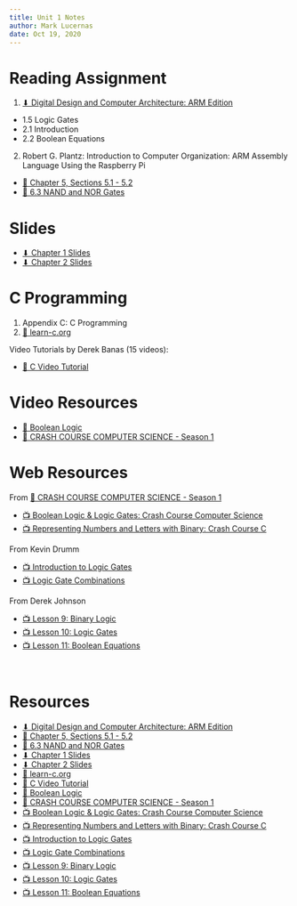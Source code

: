 ```yaml
---
title: Unit 1 Notes
author: Mark Lucernas
date: Oct 19, 2020
---
```



# Reading Assignment

1. [⬇ Digital Design and Computer Architecture: ARM Edition](file:../../../../files/fall-2020/CISC-211/DDCAarm.pdf)

- 1.5 Logic Gates
- 2.1 Introduction
- 2.2 Boolean Equations

2. Robert G. Plantz: Introduction to Computer Organization: ARM Assembly
   Language Using the Raspberry Pi

- [📄 Chapter 5, Sections 5.1 - 5.2](https://bob.cs.sonoma.edu/IntroCompOrg-RPi/chp-logic.html)
- [📄  6.3 NAND and NOR Gates ](https://bob.cs.sonoma.edu/IntroCompOrg-RPi/sec-nand.html)


# Slides

- [⬇ Chapter 1 Slides](file:../../../../files/fall-2020/CISC-211/slides/DDCAarm_Ch1.pptx)
- [⬇ Chapter 2 Slides](file:../../../../files/fall-2020/CISC-211/slides/DDCAarm_Ch2.pptx)


# C Programming

1. Appendix C: C Programming
2. [📄 learn-c.org](https://www.learn-c.org/)

Video Tutorials by Derek Banas (15 videos):

- [💽 C Video Tutorial](https://www.youtube.com/watch?v=8Ib7nwc33uA&list=PLGLfVvz_LVvSaXCpKS395wbCcmsmgRea7)

# Video Resources

- [📄 Boolean Logic](https://www.youtube.com/watch?v=Noi-lpSSEcE&list=PLrDd_kMiAuNmSb-CKWQqq9oBFN_KNMTaI&index=6)
- [📄 CRASH COURSE COMPUTER SCIENCE - Season 1](https://www.pbs.org/show/crash-course-computer-science/episodes/?page=2)

# Web Resources

From [📄 CRASH COURSE COMPUTER SCIENCE - Season 1](https://www.pbs.org/show/crash-course-computer-science/episodes/?page=2)

- [📺 Boolean Logic & Logic Gates: Crash Course Computer Science](https://www.pbs.org/video/boolean-logic-logic-gates-crash-course-computer-science-nobmpt/)
- [📺 Representing Numbers and Letters with Binary: Crash Course C](https://www.pbs.org/video/representing-numbers-and-letters-with-binary-crash-course-c-pgrlei/)

From Kevin Drumm

- [📺 Introduction to Logic Gates](https://www.youtube.com/watch?v=fw-N9P38mi4&feature=youtu.be&list=PLTd6ceoshprfc_VVJYunO1BN9peCTMQgr)
- [📺 Logic Gate Combinations](https://www.youtube.com/watch?v=BnB2m1nXZ84&list=PLTd6ceoshprfc_VVJYunO1BN9peCTMQgr&index=3) 

From Derek Johnson

- [📺 Lesson 9: Binary Logic](https://www.youtube.com/watch?v=XsCSoyjcafY)
- [📺 Lesson 10: Logic Gates](https://www.youtube.com/watch?v=MLbDS3fwh_A)
- [📺 Lesson 11: Boolean Equations](https://www.youtube.com/watch?v=mPMMkRs91ZE)

<br>

# Resources

- [⬇ Digital Design and Computer Architecture: ARM Edition](file:../../../../files/fall-2020/CISC-211/DDCAarm.pdf)
- [📄 Chapter 5, Sections 5.1 - 5.2](https://bob.cs.sonoma.edu/IntroCompOrg-RPi/chp-logic.html)
- [📄  6.3 NAND and NOR Gates ](https://bob.cs.sonoma.edu/IntroCompOrg-RPi/sec-nand.html)
- [⬇ Chapter 1 Slides](file:../../../../files/fall-2020/CISC-211/slides/DDCAarm_Ch1.pptx)
- [⬇ Chapter 2 Slides](file:../../../../files/fall-2020/CISC-211/slides/DDCAarm_Ch2.pptx)
- [📄 learn-c.org](https://www.learn-c.org/)
- [💽 C Video Tutorial](https://www.youtube.com/watch?v=8Ib7nwc33uA&list=PLGLfVvz_LVvSaXCpKS395wbCcmsmgRea7)
- [📄 Boolean Logic](https://www.youtube.com/watch?v=Noi-lpSSEcE&list=PLrDd_kMiAuNmSb-CKWQqq9oBFN_KNMTaI&index=6)
- [📄 CRASH COURSE COMPUTER SCIENCE - Season 1](https://www.pbs.org/show/crash-course-computer-science/episodes/?page=2)
- [📺 Boolean Logic & Logic Gates: Crash Course Computer Science](https://www.pbs.org/video/boolean-logic-logic-gates-crash-course-computer-science-nobmpt/)
- [📺 Representing Numbers and Letters with Binary: Crash Course C](https://www.pbs.org/video/representing-numbers-and-letters-with-binary-crash-course-c-pgrlei/)
- [📺 Introduction to Logic Gates](https://www.youtube.com/watch?v=fw-N9P38mi4&feature=youtu.be&list=PLTd6ceoshprfc_VVJYunO1BN9peCTMQgr)
- [📺 Logic Gate Combinations](https://www.youtube.com/watch?v=BnB2m1nXZ84&list=PLTd6ceoshprfc_VVJYunO1BN9peCTMQgr&index=3)
- [📺 Lesson 9: Binary Logic](https://www.youtube.com/watch?v=XsCSoyjcafY)
- [📺 Lesson 10: Logic Gates](https://www.youtube.com/watch?v=MLbDS3fwh_A)
- [📺 Lesson 11: Boolean Equations](https://www.youtube.com/watch?v=mPMMkRs91ZE)

